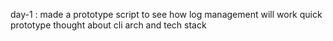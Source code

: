 day-1 : made a prototype script to see how log management will work quick prototype thought about cli arch and tech stack 

